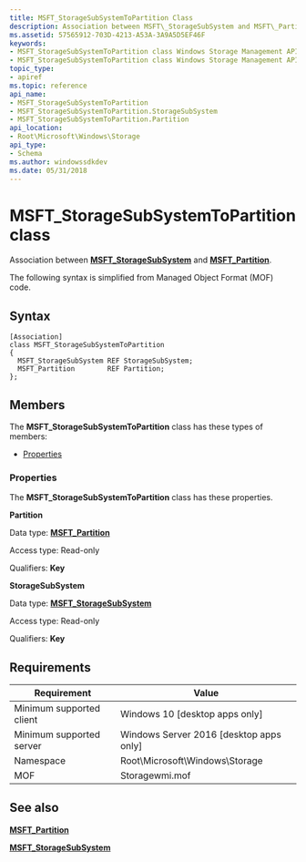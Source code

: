 ```yaml
---
title: MSFT_StorageSubSystemToPartition Class
description: Association between MSFT\_StorageSubSystem and MSFT\_Partition.
ms.assetid: 57565912-703D-4213-A53A-3A9A5D5EF46F
keywords:
- MSFT_StorageSubSystemToPartition class Windows Storage Management API
- MSFT_StorageSubSystemToPartition class Windows Storage Management API , described
topic_type:
- apiref
ms.topic: reference
api_name:
- MSFT_StorageSubSystemToPartition
- MSFT_StorageSubSystemToPartition.StorageSubSystem
- MSFT_StorageSubSystemToPartition.Partition
api_location:
- Root\Microsoft\Windows\Storage
api_type:
- Schema
ms.author: windowssdkdev
ms.date: 05/31/2018
---
```


# MSFT\_StorageSubSystemToPartition class

Association between [**MSFT\_StorageSubSystem**](msft-storagesubsystem.md) and [**MSFT\_Partition**](msft-partition.md).

The following syntax is simplified from Managed Object Format (MOF) code.

## Syntax

``` syntax
[Association]
class MSFT_StorageSubSystemToPartition
{
  MSFT_StorageSubSystem REF StorageSubSystem;
  MSFT_Partition        REF Partition;
};
```

## Members

The **MSFT\_StorageSubSystemToPartition** class has these types of members:

-   [Properties](#properties)

### Properties

The **MSFT\_StorageSubSystemToPartition** class has these properties.

 

**Partition**
   

Data type: **[**MSFT\_Partition**](msft-partition.md)**
 

Access type: Read-only
 

Qualifiers: **Key**
 

 

**StorageSubSystem**
   

Data type: **[**MSFT\_StorageSubSystem**](msft-storagesubsystem.md)**
 

Access type: Read-only
 

Qualifiers: **Key**
 

 

## Requirements



| Requirement | Value |
|-------------------------------------|-------------------------------------------------------------------------------------------|
| Minimum supported client | Windows 10 \[desktop apps only\]                                               |
| Minimum supported server | Windows Server 2016 \[desktop apps only\]                                      |
| Namespace                | Root\\Microsoft\\Windows\\Storage                                              |
| MOF                      |  Storagewmi.mof  |



## See also

 

[**MSFT\_Partition**](msft-partition.md)
 

[**MSFT\_StorageSubSystem**](msft-storagesubsystem.md)
 

 

 





